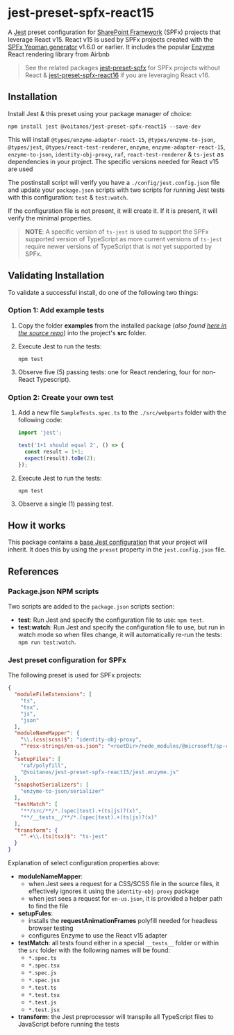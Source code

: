 # jest-preset-spfx-react15

A [Jest](http://facebook.github.io/jest) preset configuration for [SharePoint Framework](https://docs.microsoft.com/sharepoint/dev/spfx/sharepoint-framework-overview) (SPFx) projects that leverage React v15. React v15 is used by SPFx projects created with the [SPFx Yeoman generator](https://www.npmjs.com/@microsoft/generator-sharepoint) v1.6.0 or earlier. It includes the popular [Enzyme](https://airbnb.io/enzyme/) React rendering library from Airbnb

> See the related packages [jest-preset-spfx](https://www.npmjs.com/package/@voitanos/jest-preset-spfx) for SPFx projects without React & [jest-preset-spfx-react16](https://www.npmjs.com/package/@voitanos/jest-preset-spfx-react16) if you are leveraging React v16.

## Installation

Install Jest & this preset using your package manager of choice:

```shell
npm install jest @voitanos/jest-preset-spfx-react15 --save-dev
```

This will install `@types/enzyme-adapter-react-15`, `@types/enzyme-to-json`, `@types/jest`, `@types/react-test-renderer`, `enzyme`, `enzyme-adapter-react-15`, `enzyme-to-json`, `identity-obj-proxy`, `raf`, `react-test-renderer` & `ts-jest`
 as dependencies in your project. The specific versions needed for React v15 are used

The postinstall script will verify you have a `./config/jest.config.json` file and update your `package.json` scripts with two scripts for running Jest tests with this configuration: `test` & `test:watch`.

If the configuration file is not present, it will create it. If it is present, it will verify the minimal properties.

> **NOTE**: A specific version of `ts-jest` is used to support the SPFx supported version of TypeScript as more current versions of `ts-jest` require newer versions of TypeScript that is not yet supported by SPFx.

## Validating Installation

To validate a successful install, do one of the following two things:

### Option 1: Add example tests

1. Copy the folder **examples** from the installed package (*also found [here in the source repo](https://github.com/Voitanos/jest-preset-spfx-react15/tree/master/examples)*) into the project's **src** folder.
1. Execute Jest to run the tests:

    ```shell
    npm test
    ```

1. Observe five (5) passing tests: one for React rendering, four for non-React Typescript).

### Option 2: Create your own test

1. Add a new file `SampleTests.spec.ts` to the `./src/webparts` folder with the following code:

    ```ts
    import 'jest';

    test('1+1 should equal 2', () => {
      const result = 1+1;
      expect(result).toBe(2);
    });
    ```

1. Execute Jest to run the tests:

    ```shell
    npm test
    ```

1. Observe a single (1) passing test.

## How it works

This package contains a [base Jest configuration](https://github.com/Voitanos/jest-preset-spfx-react15/blob/master/jest-preset.json) that your project will inherit. It does this by using the `preset` property in the `jest.config.json` file.

## References

### Package.json NPM scripts

Two scripts are added to the `package.json` scripts section:

- **test**: Run Jest and specify the configuration file to use: `npm test`.
- **test:watch**: Run Jest and specify the configuration file to use, but run in watch mode so when files change, it will automatically re-run the tests: `npm run test:watch`.

### Jest preset configuration for SPFx

The following preset is used for SPFx projects:

```json
{
  "moduleFileExtensions": [
    "ts",
    "tsx",
    "js",
    "json"
  ],
  "moduleNameMapper": {
    "\\.(css|scss)$": "identity-obj-proxy",
    "^resx-strings/en-us.json": "<rootDir>/node_modules/@microsoft/sp-core-library/lib/resx-strings/en-us.json"
  },
  "setupFiles": [
    "raf/polyfill",
    "@voitanos/jest-preset-spfx-react15/jest.enzyme.js"
  ],
  "snapshotSerializers": [
    "enzyme-to-json/serializer"
  ],
  "testMatch": [
    "**/src/**/*.(spec|test).+(ts|js)?(x)",
    "**/__tests__/**/*.(spec|test).+(ts|js)?(x)"
  ],
  "transform": {
    "^.+\\.(ts|tsx)$": "ts-jest"
  }
}
```

Explanation of select configuration properties above:

- **moduleNameMapper**:
  - when Jest sees a request for a CSS/SCSS file in the source files, it effectively ignores it using the `identity-obj-proxy` package
  - when jest sees a request for `en-us.json`, it is provided a helper path to find the file
- **setupFules**:
  - installs the **requestAnimationFrames** polyfill needed for headless browser testing
  - configures Enzyme to use the React v15 adapter
- **testMatch**: all tests found either in a special `__tests__` folder or within the `src` folder with the following names will be found:
  - `*.spec.ts`
  - `*.spec.tsx`
  - `*.spec.js`
  - `*.spec.jsx`
  - `*.test.ts`
  - `*.test.tsx`
  - `*.test.js`
  - `*.test.jsx`
- **transform**: the Jest preprocessor will transpile all TypeScript files to JavaScript before running the tests